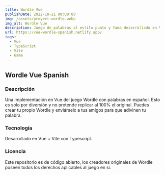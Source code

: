 ```yaml
---
title: Wordle Vue
publishDate: 2022-10-21 00:00:00
img: /assets/proyect-wordle.webp
img_alt: Wordle Vue
description: Juego de palabras al estilo punto y fama desarrollado en Vue.
url: https://vue-wordle-spanish.netlify.app/
tags:
  - Vue
  - TypeScript
  - Vite
  - Game
---
```


## Wordle Vue Spanish

### Descripción

Una implementación en Vue del juego Wordle con palabras en español. Esto es solo por diversión y no pretende replicar al 100% el original.
Puedes crear tu propio Wordle y enviárselo a tus amigos para que adivinen tu palabra.

### Tecnología

Desarrollado en Vue + Vite con Typescript.

### Licencia

Este repositorio es de código abierto, los creadores originales de Wordle poseen todos los derechos aplicables al juego en sí.
